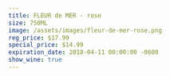 ```yaml
---
title: FLEUR de MER - rose
size: 750ML
image: /assets/images/fleur-de-mer-rose.png
reg_price: $17.99
special_price: $14.99
expiration_date: 2018-04-11 00:00:00 -0600
show_wine: true
---
```


